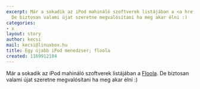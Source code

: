 ```yaml
---
excerpt: Már a sokadik az iPod mahináló szoftverek listájában a <a href="http://www.floola.com">Floola</a>.
  De biztosan valami újat szeretne megvalósítani ha meg akar élni :)
categories:
- x
layout: story
author: kecsi
mail: kecsi@linuxbox.hu
title: Egy újabb iPod menedzser; floola
created: 1169912104
---
```

Már a sokadik az iPod mahináló szoftverek listájában a <a href="http://www.floola.com">Floola</a>. De biztosan valami újat szeretne megvalósítani ha meg akar élni :)
